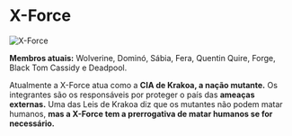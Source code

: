 # X-Force

![X-Force]("https://eb6f93.a2cdn1.secureserver.net/wp-content/uploads/2022/04/todas-equipes-marvel-250422-2.jpg")

**Membros atuais:** Wolverine, Dominó, Sábia, Fera, Quentin Quire, Forge, Black Tom Cassidy e Deadpool.

Atualmente a X-Force atua como a **CIA de Krakoa, a nação mutante.** Os integrantes são os responsáveis por proteger o país das **ameaças externas.** Uma das Leis de Krakoa diz que os mutantes não podem matar humanos, **mas a X-Force tem a prerrogativa de matar humanos se for necessário.**